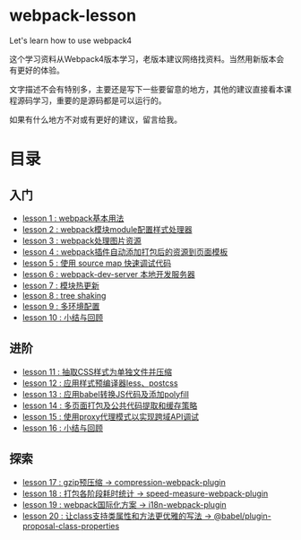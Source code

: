 # webpack-lesson
Let's learn how to use webpack4

这个学习资料从Webpack4版本学习，老版本建议网络找资料。当然用新版本会有更好的体验。

文字描述不会有特别多，主要还是写下一些要留意的地方，其他的建议直接看本课程源码学习，重要的是源码都是可以运行的。

如果有什么地方不对或有更好的建议，留言给我。

# 目录

## 入门

+ [lesson 1 : webpack基本用法](https://github.com/biggerV/webpack-lesson/tree/master/lesson1)
+ [lesson 2 : webpack模块module配置样式处理器](https://github.com/biggerV/webpack-lesson/tree/master/lesson2)
+ [lesson 3 : webpack处理图片资源](https://github.com/biggerV/webpack-lesson/tree/master/lesson3)
+ [lesson 4 : webpack插件自动添加打包后的资源到页面模板](https://github.com/biggerV/webpack-lesson/tree/master/lesson4)
+ [lesson 5 : 使用 source map 快速调试代码](https://github.com/biggerV/webpack-lesson/tree/master/lesson5)
+ [lesson 6 : webpack-dev-server 本地开发服务器](https://github.com/biggerV/webpack-lesson/tree/master/lesson6)
+ [lesson 7 : 模块热更新](https://github.com/biggerV/webpack-lesson/tree/master/lesson7)
+ [lesson 8 : tree shaking](https://github.com/biggerV/webpack-lesson/tree/master/lesson8)
+ [lesson 9 : 多环境配置](https://github.com/biggerV/webpack-lesson/tree/master/lesson9)
+ [lesson 10 : 小结与回顾](https://github.com/biggerV/webpack-lesson/tree/master/lesson10)

## 进阶

+ [lesson 11 : 抽取CSS样式为单独文件并压缩](https://github.com/biggerV/webpack-lesson/tree/master/lesson11)
+ [lesson 12 : 应用样式预编译器less、postcss](https://github.com/biggerV/webpack-lesson/tree/master/lesson12)
+ [lesson 13 : 应用babel转换JS代码及添加polyfill](https://github.com/biggerV/webpack-lesson/tree/master/lesson13)
+ [lesson 14 : 多页面打包及公共代码提取和缓存策略](https://github.com/biggerV/webpack-lesson/tree/master/lesson14)
+ [lesson 15 : 使用proxy代理模式以实现跨域API调试](https://github.com/biggerV/webpack-lesson/tree/master/lesson15)
+ [lesson 16 : 小结与回顾](https://github.com/biggerV/webpack-lesson/tree/master/lesson16)

## 探索

+ [lesson 17 : gzip预压缩 -> compression-webpack-plugin](https://github.com/biggerV/webpack-lesson/tree/master/lesson17)
+ [lesson 18 : 打包各阶段耗时统计 -> speed-measure-webpack-plugin](https://github.com/biggerV/webpack-lesson/tree/master/lesson18)
+ [lesson 19 : webpack国际化方案 -> i18n-webpack-plugin](https://github.com/biggerV/webpack-lesson/tree/master/lesson19)
+ [lesson 20 : 让class支持类属性和方法更优雅的写法 -> @babel/plugin-proposal-class-properties](https://github.com/biggerV/webpack-lesson/tree/master/lesson20)